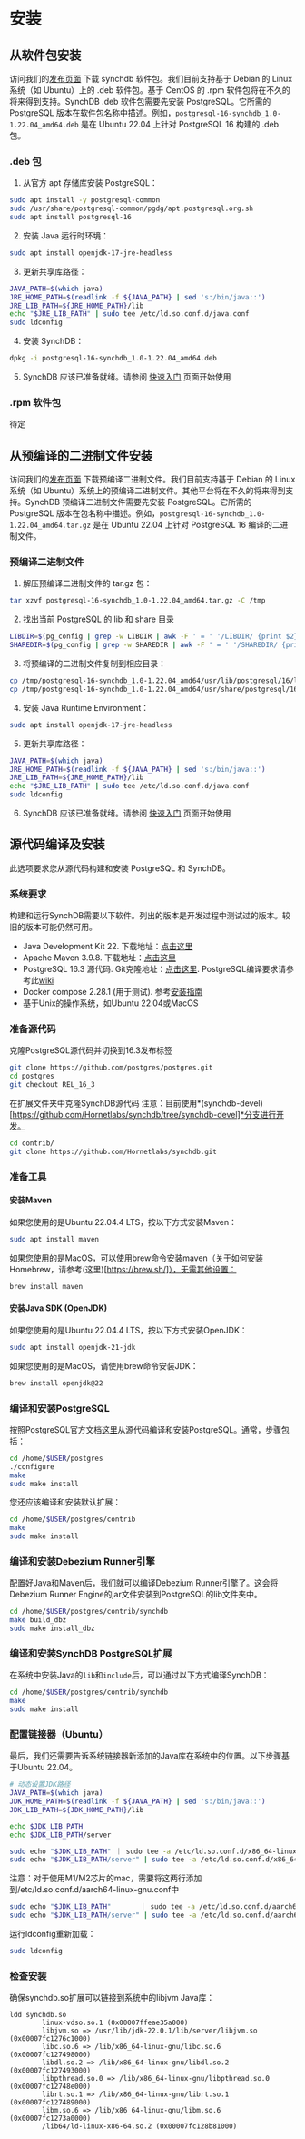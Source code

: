 # 安装

## 从软件包安装
访问我们的[发布页面](https://github.com/Hornetlabs/synchdb/releases) 下载 synchdb 软件包。我们目前支持基于 Debian 的 Linux 系统（如 Ubuntu）上的 .deb 软件包。基于 CentOS 的 .rpm 软件包将在不久的将来得到支持。SynchDB .deb 软件包需要先安装 PostgreSQL。它所需的 PostgreSQL 版本在软件包名称中描述。例如，`postgresql-16-synchdb_1.0-1.22.04_amd64.deb` 是在 Ubuntu 22.04 上针对 PostgreSQL 16 构建的 .deb 包。

### .deb 包

1. 从官方 apt 存储库安装 PostgreSQL：
```sh linenums="1"
sudo apt install -y postgresql-common
sudo /usr/share/postgresql-common/pgdg/apt.postgresql.org.sh
sudo apt install postgresql-16
```

2. 安装 Java 运行时环境：
```sh linenums="1"
sudo apt install openjdk-17-jre-headless
```

3. 更新共享库路径：
```sh linenums="1"
JAVA_PATH=$(which java)
JRE_HOME_PATH=$(readlink -f ${JAVA_PATH} | sed 's:/bin/java::')
JRE_LIB_PATH=${JRE_HOME_PATH}/lib
echo "$JRE_LIB_PATH" | sudo tee /etc/ld.so.conf.d/java.conf
sudo ldconfig
```

4. 安装 SynchDB：
```sh linenums="1"
dpkg -i postgresql-16-synchdb_1.0-1.22.04_amd64.deb
```
5. SynchDB 应该已准备就绪。请参阅 [快速入门](https://docs.synchdb.com/user-guide/quick_start/) 页面开始使用

### .rpm 软件包
待定

## 从预编译的二进制文件安装
访问我们的[发布页面](https://github.com/Hornetlabs/synchdb/releases) 下载预编译二进制文件。我们目前支持基于 Debian 的 Linux 系统（如 Ubuntu）系统上的预编译二进制文件。其他平台将在不久的将来得到支持。SynchDB 预编译二进制文件需要先安装 PostgreSQL。它所需的 PostgreSQL 版本在包名称中描述。例如，`postgresql-16-synchdb_1.0-1.22.04_amd64.tar.gz` 是在 Ubuntu 22.04 上针对 PostgreSQL 16 编译的二进制文件。

### 预编译二进制文件
1. 解压预编译二进制文件的 tar.gz 包：
```sh linenums="1"
tar xzvf postgresql-16-synchdb_1.0-1.22.04_amd64.tar.gz -C /tmp
```

2. 找出当前 PostgreSQL 的 lib 和 share 目录
```sh linenums="1"
LIBDIR=$(pg_config | grep -w LIBDIR | awk -F ' = ' '/LIBDIR/ {print $2}')
SHAREDIR=$(pg_config | grep -w SHAREDIR | awk -F ' = ' '/SHAREDIR/ {print $2}')
```

3. 将预编译的二进制文件复制到相应目录：
```sh linenums="1"
cp /tmp/postgresql-16-synchdb_1.0-1.22.04_amd64/usr/lib/postgresql/16/lib/* $LIBDIR
cp /tmp/postgresql-16-synchdb_1.0-1.22.04_amd64/usr/share/postgresql/16/extension/* $SHAREDIR
```

4. 安装 Java Runtime Environment：
```sh linenums="1"
sudo apt install openjdk-17-jre-headless
```

5. 更新共享库路径：
```sh linenums="1"
JAVA_PATH=$(which java)
JRE_HOME_PATH=$(readlink -f ${JAVA_PATH} | sed 's:/bin/java::')
JRE_LIB_PATH=${JRE_HOME_PATH}/lib
echo "$JRE_LIB_PATH" | sudo tee /etc/ld.so.conf.d/java.conf
sudo ldconfig
```

6. SynchDB 应该已准备就绪。请参阅 [快速入门](https://docs.synchdb.com/user-guide/quick_start/) 页面开始使用

## 源代码编译及安装
此选项要求您从源代码构建和安装 PostgreSQL 和 SynchDB。

### 系统要求
构建和运行SynchDB需要以下软件。列出的版本是开发过程中测试过的版本。较旧的版本可能仍然可用。

* Java Development Kit 22. 下载地址：[点击这里](https://www.oracle.com/ca-en/java/technologies/downloads/)
* Apache Maven 3.9.8. 下载地址：[点击这里](https://maven.apache.org/download.cgi)
* PostgreSQL 16.3 源代码. Git克隆地址：[点击这里](https://github.com/postgres/postgres). PostgreSQL编译要求请参考此[wiki](https://wiki.postgresql.org/wiki/Compile_and_Install_from_source_code)
* Docker compose 2.28.1 (用于测试). 参考[安装指南](https://docs.docker.com/compose/install/linux/)
* 基于Unix的操作系统，如Ubuntu 22.04或MacOS

### 准备源代码
克隆PostgreSQL源代码并切换到16.3发布标签
```sh linenums="1"
git clone https://github.com/postgres/postgres.git
cd postgres
git checkout REL_16_3
```

在扩展文件夹中克隆SynchDB源代码
注意：目前使用*(synchdb-devel)[https://github.com/Hornetlabs/synchdb/tree/synchdb-devel]*分支进行开发。
```sh linenums="1"
cd contrib/
git clone https://github.com/Hornetlabs/synchdb.git
```

### 准备工具
#### 安装Maven
如果您使用的是Ubuntu 22.04.4 LTS，按以下方式安装Maven：
```sh
sudo apt install maven
```

如果您使用的是MacOS，可以使用brew命令安装maven（关于如何安装Homebrew，请参考(这里)[https://brew.sh/]），无需其他设置：
```sh
brew install maven
```

#### 安装Java SDK (OpenJDK)
如果您使用的是Ubuntu 22.04.4 LTS，按以下方式安装OpenJDK：
```sh
sudo apt install openjdk-21-jdk
```

如果您使用的是MacOS，请使用brew命令安装JDK：
```sh
brew install openjdk@22
```

### 编译和安装PostgreSQL
按照PostgreSQL官方文档[这里](https://www.postgresql.org/docs/current/install-make.html)从源代码编译和安装PostgreSQL。通常，步骤包括：

```sh linenums="1"
cd /home/$USER/postgres
./configure
make
sudo make install
```

您还应该编译和安装默认扩展：
```sh linenums="1"
cd /home/$USER/postgres/contrib
make
sudo make install
```

### 编译和安装Debezium Runner引擎
配置好Java和Maven后，我们就可以编译Debezium Runner引擎了。这会将Debezium Runner Engine的jar文件安装到PostgreSQL的lib文件夹中。

```sh linenums="1"
cd /home/$USER/postgres/contrib/synchdb
make build_dbz
sudo make install_dbz
```

### 编译和安装SynchDB PostgreSQL扩展
在系统中安装Java的`lib`和`include`后，可以通过以下方式编译SynchDB：

```sh linenums="1"
cd /home/$USER/postgres/contrib/synchdb
make
sudo make install
```

### 配置链接器（Ubuntu）
最后，我们还需要告诉系统链接器新添加的Java库在系统中的位置。以下步骤基于Ubuntu 22.04。

```sh linenums="1"
# 动态设置JDK路径
JAVA_PATH=$(which java)
JDK_HOME_PATH=$(readlink -f ${JAVA_PATH} | sed 's:/bin/java::')
JDK_LIB_PATH=${JDK_HOME_PATH}/lib

echo $JDK_LIB_PATH
echo $JDK_LIB_PATH/server

sudo echo "$JDK_LIB_PATH" ｜ sudo tee -a /etc/ld.so.conf.d/x86_64-linux-gnu.conf
sudo echo "$JDK_LIB_PATH/server" | sudo tee -a /etc/ld.so.conf.d/x86_64-linux-gnu.conf
```

注意：对于使用M1/M2芯片的mac，需要将这两行添加到/etc/ld.so.conf.d/aarch64-linux-gnu.conf中
```sh linenums="1"
sudo echo "$JDK_LIB_PATH"       ｜ sudo tee -a /etc/ld.so.conf.d/aarch64-linux-gnu.conf
sudo echo "$JDK_LIB_PATH/server" | sudo tee -a /etc/ld.so.conf.d/aarch64-linux-gnu.conf
```

运行ldconfig重新加载：
```sh
sudo ldconfig
```

### 检查安装

确保synchdb.so扩展可以链接到系统中的libjvm Java库：
```shsh linenums="1"
ldd synchdb.so
        linux-vdso.so.1 (0x00007ffeae35a000)
        libjvm.so => /usr/lib/jdk-22.0.1/lib/server/libjvm.so (0x00007fc1276c1000)
        libc.so.6 => /lib/x86_64-linux-gnu/libc.so.6 (0x00007fc127498000)
        libdl.so.2 => /lib/x86_64-linux-gnu/libdl.so.2 (0x00007fc127493000)
        libpthread.so.0 => /lib/x86_64-linux-gnu/libpthread.so.0 (0x00007fc12748e000)
        librt.so.1 => /lib/x86_64-linux-gnu/librt.so.1 (0x00007fc127489000)
        libm.so.6 => /lib/x86_64-linux-gnu/libm.so.6 (0x00007fc1273a0000)
        /lib64/ld-linux-x86-64.so.2 (0x00007fc128b81000)
```